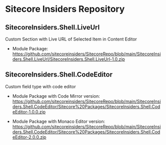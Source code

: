 
# Sitecore Insiders Repository

## SitecoreInsiders.Shell.LiveUrl
Custom Section with Live URL of Selected Item in Content Editor
- Module Package: https://github.com/sitecoreinsiders/SitecoreRepo/blob/main/SitecoreInsiders.Shell.LiveUrl/SitecoreInsiders.Shell.LiveUrl-1.0.zip


## SitecoreInsiders.Shell.CodeEditor
Custom field type with code editor

- Module Package with Code Mirror version: 
https://github.com/sitecoreinsiders/SitecoreRepo/blob/main/SitecoreInsiders.Shell.CodeEditor/Sitecore%20Packages/SitecoreInsiders.Shell.CodeEditor-1.0.0.zip

- Module Package with Monaco Editor version:
https://github.com/sitecoreinsiders/SitecoreRepo/blob/main/SitecoreInsiders.Shell.CodeEditor/Sitecore%20Packages/SitecoreInsiders.Shell.CodeEditor-2.0.0.zip

